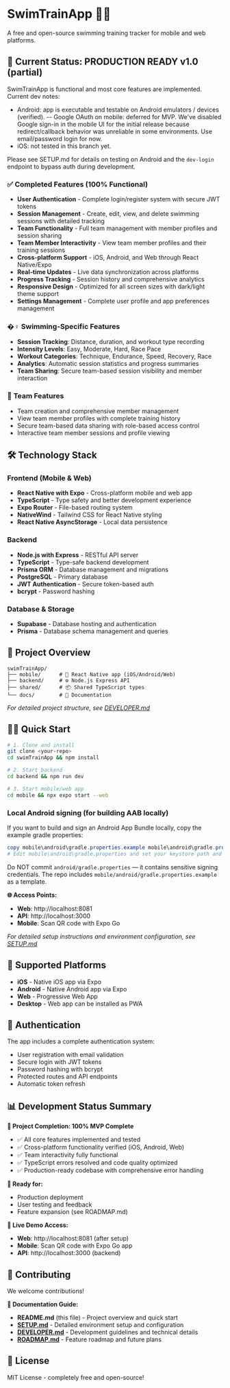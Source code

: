 # SwimTrainApp 🏊‍♀️

A free and open-source swimming training tracker for mobile and web platforms.

## 🚀 Current Status: **PRODUCTION READY v1.0** (partial)

SwimTrainApp is functional and most core features are implemented. Current dev notes:

- Android: app is executable and testable on Android emulators / devices (verified).
-- Google OAuth on mobile: deferred for MVP. We've disabled Google sign-in in the mobile UI for the initial release because redirect/callback behavior was unreliable in some environments. Use email/password login for now.
- iOS: not tested in this branch yet.

Please see SETUP.md for details on testing on Android and the `dev-login` endpoint to bypass auth during development.

### ✅ **Completed Features (100% Functional)**
- **User Authentication** - Complete login/register system with secure JWT tokens
- **Session Management** - Create, edit, view, and delete swimming sessions with detailed tracking
- **Team Functionality** - Full team management with member profiles and session sharing
- **Team Member Interactivity** - View team member profiles and their training sessions
- **Cross-platform Support** - iOS, Android, and Web through React Native/Expo
- **Real-time Updates** - Live data synchronization across platforms
- **Progress Tracking** - Session history and comprehensive analytics
- **Responsive Design** - Optimized for all screen sizes with dark/light theme support
- **Settings Management** - Complete user profile and app preferences management

### �‍♀️ **Swimming-Specific Features**
- **Session Tracking**: Distance, duration, and workout type recording
- **Intensity Levels**: Easy, Moderate, Hard, Race Pace
- **Workout Categories**: Technique, Endurance, Speed, Recovery, Race
- **Analytics**: Automatic session statistics and progress summaries
- **Team Sharing**: Secure team-based session visibility and member interaction

### 👥 **Team Features**  
- Team creation and comprehensive member management
- View team member profiles with complete training history
- Secure team-based data sharing with role-based access control
- Interactive team member sessions and profile viewing

## 🛠️ Technology Stack

### Frontend (Mobile & Web)
- **React Native with Expo** - Cross-platform mobile and web app
- **TypeScript** - Type safety and better development experience
- **Expo Router** - File-based routing system
- **NativeWind** - Tailwind CSS for React Native styling
- **React Native AsyncStorage** - Local data persistence

### Backend
- **Node.js with Express** - RESTful API server
- **TypeScript** - Type-safe backend development
- **Prisma ORM** - Database management and migrations
- **PostgreSQL** - Primary database
- **JWT Authentication** - Secure token-based auth
- **bcrypt** - Password hashing

### Database & Storage
- **Supabase** - Database hosting and authentication
- **Prisma** - Database schema management and queries

## 📁 Project Overview

```
swimTrainApp/
├── mobile/      # 📱 React Native app (iOS/Android/Web)
├── backend/     # ⚙️ Node.js Express API  
├── shared/      # 📦 Shared TypeScript types
└── docs/        # 📖 Documentation
```

*For detailed project structure, see [DEVELOPER.md](./DEVELOPER.md)*

## 🏃‍♂️ Quick Start

```bash
# 1. Clone and install
git clone <your-repo>
cd swimTrainApp && npm install

# 2. Start backend
cd backend && npm run dev

# 3. Start mobile/web app  
cd mobile && npx expo start --web
```

### Local Android signing (for building AAB locally)

If you want to build and sign an Android App Bundle locally, copy the example gradle properties:

```powershell
copy mobile\android\gradle.properties.example mobile\android\gradle.properties
# Edit mobile\android\gradle.properties and set your keystore path and passwords
```

Do NOT commit `android/gradle.properties` — it contains sensitive signing credentials. The repo includes `mobile/android/gradle.properties.example` as a template.

**🌐 Access Points:**
- **Web**: http://localhost:8081
- **API**: http://localhost:3000  
- **Mobile**: Scan QR code with Expo Go

*For detailed setup instructions and environment configuration, see [SETUP.md](./SETUP.md)*

## 📱 Supported Platforms

- **iOS** - Native iOS app via Expo
- **Android** - Native Android app via Expo  
- **Web** - Progressive Web App
- **Desktop** - Web app can be installed as PWA

## 🔐 Authentication

The app includes a complete authentication system:
- User registration with email validation
- Secure login with JWT tokens
- Password hashing with bcrypt
- Protected routes and API endpoints
- Automatic token refresh

## 📊 **Development Status Summary**

**🎯 Project Completion: 100% MVP Complete**
- ✅ All core features implemented and tested
- ✅ Cross-platform functionality verified (iOS, Android, Web)
- ✅ Team interactivity fully functional
- ✅ TypeScript errors resolved and code quality optimized
- ✅ Production-ready codebase with comprehensive error handling

**🚀 Ready for:**
- Production deployment
- User testing and feedback
- Feature expansion (see ROADMAP.md)

**📱 Live Demo Access:**
- **Web**: http://localhost:8081 (after setup)
- **Mobile**: Scan QR code with Expo Go app
- **API**: http://localhost:3000 (backend)

## 🤝 Contributing

We welcome contributions! 

**📖 Documentation Guide:**
- **README.md** (this file) - Project overview and quick start
- **[SETUP.md](./SETUP.md)** - Detailed environment setup and configuration  
- **[DEVELOPER.md](./DEVELOPER.md)** - Development guidelines and technical details
- **[ROADMAP.md](./ROADMAP.md)** - Feature roadmap and future plans

## 📄 License

MIT License - completely free and open-source!
